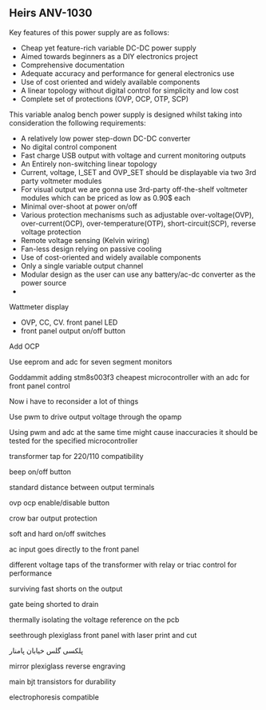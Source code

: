 
## Heirs ANV-1030
Key features of this power supply are as follows:
- Cheap yet feature-rich variable DC-DC power supply
- Aimed towards beginners as a DIY electronics project
- Comprehensive documentation 
- Adequate accuracy and performance for general electronics use
- Use of cost oriented and widely available components
- A linear topology without digital control for simplicity and low cost
- Complete set of protections (OVP, OCP, OTP, SCP)




This variable analog bench power supply is designed whilst taking into consideration the following requirements:
- A relatively low power step-down DC-DC converter
- No digital control component
- Fast charge USB output with voltage and current monitoring outputs
- An Entirely non-switching linear topology
- Current, voltage, I_SET and OVP_SET should be displayable via two 3rd party voltmeter modules
- For visual output we are gonna use 3rd-party off-the-shelf voltmeter modules which can be priced as low as 0.90$ each
- Minimal over-shoot at power on/off
- Various protection mechanisms such as adjustable over-voltage(OVP), over-current(OCP), over-temperature(OTP), short-circuit(SCP), reverse voltage protection
- Remote voltage sensing (Kelvin wiring)
- Fan-less design relying on passive cooling
- Use of cost-oriented and widely available components
- Only a single variable output channel
- Modular design as the user can use any battery/ac-dc converter as the power source
- 

Wattmeter display
- OVP, CC, CV.  front panel LED
- front panel output on/off button

Add OCP

Use eeprom and adc for seven segment monitors

Goddammit adding stm8s003f3 cheapest microcontroller with an adc for front panel control

Now i have to reconsider a lot of things

Use pwm to drive output voltage through the opamp

Using pwm and adc at the same time might cause inaccuracies it should be tested for the specified microcontroller
 
 transformer tap for 220/110 compatibility
 
  beep on/off button
  
   standard distance between output terminals
   
   ovp ocp enable/disable button
   
   crow bar output protection
   
   soft and hard on/off switches
   
   ac input goes directly to the front panel
   
   different voltage taps of the transformer with relay or triac control for performance
   
   surviving fast shorts on the output
   
   gate being shorted to drain 
   
   thermally isolating the voltage reference on the pcb
   
   seethrough plexiglass front panel with laser print and cut
   
   پلکسی گلس خیابان پامنار
   
   mirror plexiglass reverse engraving
   
   main bjt transistors for durability
   
   electrophoresis compatible
